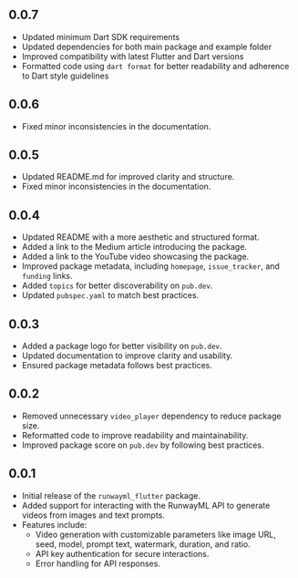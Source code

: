 ## 0.0.7

- Updated minimum Dart SDK requirements
- Updated dependencies for both main package and example folder
- Improved compatibility with latest Flutter and Dart versions
- Formatted code using `dart format` for better readability and adherence to Dart style guidelines

## 0.0.6

- Fixed minor inconsistencies in the documentation.

## 0.0.5

- Updated README.md for improved clarity and structure.
- Fixed minor inconsistencies in the documentation.

## 0.0.4

- Updated README with a more aesthetic and structured format.
- Added a link to the Medium article introducing the package.
- Added a link to the YouTube video showcasing the package.
- Improved package metadata, including `homepage`, `issue_tracker`, and `funding` links.
- Added `topics` for better discoverability on `pub.dev`.
- Updated `pubspec.yaml` to match best practices.

## 0.0.3

- Added a package logo for better visibility on `pub.dev`.
- Updated documentation to improve clarity and usability.
- Ensured package metadata follows best practices.

## 0.0.2

- Removed unnecessary `video_player` dependency to reduce package size.
- Reformatted code to improve readability and maintainability.
- Improved package score on `pub.dev` by following best practices.

## 0.0.1

- Initial release of the `runwayml_flutter` package.
- Added support for interacting with the RunwayML API to generate videos from images and text prompts.
- Features include:
  - Video generation with customizable parameters like image URL, seed, model, prompt text, watermark, duration, and ratio.
  - API key authentication for secure interactions.
  - Error handling for API responses.
